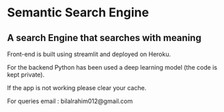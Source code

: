 # Semantic Search Engine

## A search Engine that searches with meaning

<p> Front-end is built using streamlit and deployed on Heroku. </p>

<p> For the backend Python has been used a deep learning model (the code is kept private). </p>

<p> If the app is not working please clear your cache.

<p> For queries email : bilalrahim012@gmail.com </p>
